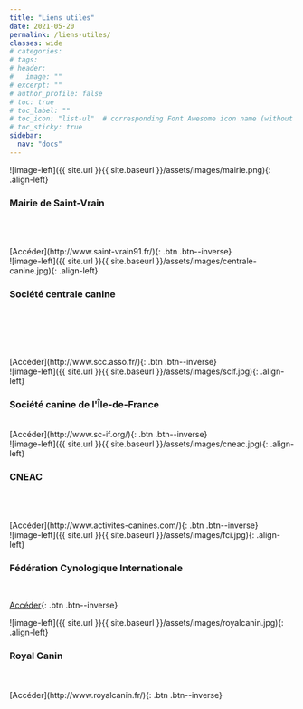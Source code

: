 ```yaml
---
title: "Liens utiles"
date: 2021-05-20
permalink: /liens-utiles/
classes: wide
# categories: 
# tags: 
# header:
#   image: ""
# excerpt: ""
# author_profile: false
# toc: true
# toc_label: ""
# toc_icon: "list-ul"  # corresponding Font Awesome icon name (without fa prefix)
# toc_sticky: true
sidebar:
  nav: "docs"
---
```


<div class="notice" markdown="1">
![image-left]({{ site.url }}{{ site.baseurl }}/assets/images/mairie.png){: .align-left} 
<h3 class="no_toc">Mairie de Saint-Vrain</h3>
<br>
<br>
<br>
[Accéder](http://www.saint-vrain91.fr/){: .btn .btn--inverse}
<br>

</div>

<div class="notice" markdown="1">
![image-left]({{ site.url }}{{ site.baseurl }}/assets/images/centrale-canine.jpg){: .align-left} 
<h3 class="no_toc">Société centrale canine</h3>
<br>
<br>
<br>
<br>
<br>
[Accéder](http://www.scc.asso.fr/){: .btn .btn--inverse}
<br>

</div>

<div class="notice" markdown="1">
![image-left]({{ site.url }}{{ site.baseurl }}/assets/images/scif.jpg){: .align-left} 
<h3 class="no_toc">Société canine de l'Île-de-France</h3>
<br>
[Accéder](http://www.sc-if.org/){: .btn .btn--inverse}
<br>

</div>

<div class="notice" markdown="1">
![image-left]({{ site.url }}{{ site.baseurl }}/assets/images/cneac.jpg){: .align-left} 
<h3 class="no_toc">CNEAC</h3>
<br>
<br>
<br>
[Accéder](http://www.activites-canines.com/){: .btn .btn--inverse}
<br>

</div>

<div class="notice" markdown="1">
![image-left]({{ site.url }}{{ site.baseurl }}/assets/images/fci.jpg){: .align-left} 
<h3 class="no_toc">Fédération Cynologique Internationale</h3>
<br>

[Accéder](https://www.fci.be/fr/){: .btn .btn--inverse}
<br>

</div>

<div class="notice" markdown="1">
![image-left]({{ site.url }}{{ site.baseurl }}/assets/images/royalcanin.jpg){: .align-left} 
<h3 class="no_toc">Royal Canin</h3>
<br>
<br>
[Accéder](http://www.royalcanin.fr/){: .btn .btn--inverse}
<br>

</div>

